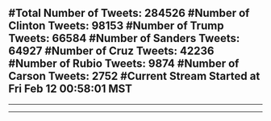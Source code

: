 #Total Number of Tweets: 284526 
#Number of Clinton Tweets: 98153
#Number of Trump Tweets: 66584
#Number of Sanders Tweets: 64927
#Number of Cruz Tweets: 42236
#Number of Rubio Tweets: 9874
#Number of Carson Tweets: 2752
#Current Stream Started at Fri Feb 12 00:58:01 MST
---
---
---

